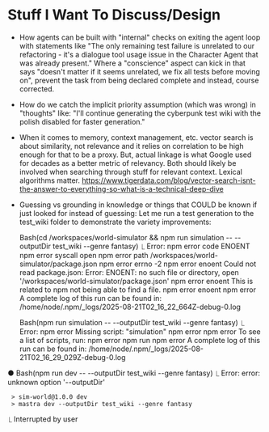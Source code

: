 # Stuff I Want To Discuss/Design
* How agents can be built with "internal" checks on exiting the agent loop with statements like "The only remaining test failure is unrelated to our refactoring - it's a dialogue tool usage issue in the Character Agent that was already present." Where a "conscience" aspect can kick in that says "doesn't matter if it seems unrelated, we fix all tests before moving on", prevent the task from being declared complete and instead, course corrected.
* How do we catch the implicit priority assumption (which was wrong) in "thoughts" like: "I'll continue generating the cyberpunk test wiki with the polish disabled for faster generation."

* When it comes to memory, context management, etc. vector search is about similarity, not relevance and it relies on correlation to be high enough for that to be a proxy. But, actual linkage is what Google used for decades as a better metric of relevancy. Both should likely be involved when searching through stuff for relevant context. Lexical algorithms matter. https://www.tigerdata.com/blog/vector-search-isnt-the-answer-to-everything-so-what-is-a-technical-deep-dive

* Guessing vs grounding in knowledge or things that COULD be known if just looked for instead of guessing:
Let me run a test generation to the test_wiki folder to demonstrate the variety improvements:

  Bash(cd /workspaces/world-simulator && npm run simulation -- --outputDir test_wiki --genre fantasy)
  ⎿  Error: npm error code ENOENT
     npm error syscall open
     npm error path /workspaces/world-simulator/package.json
     npm error errno -2
     npm error enoent Could not read package.json: Error: ENOENT: no such file or directory, open 
     '/workspaces/world-simulator/package.json'
     npm error enoent This is related to npm not being able to find a file.
     npm error enoent
     npm error A complete log of this run can be found in: /home/node/.npm/_logs/2025-08-21T02_16_22_664Z-debug-0.log

  Bash(npm run simulation -- --outputDir test_wiki --genre fantasy)
  ⎿  Error: npm error Missing script: "simulation"
     npm error
     npm error To see a list of scripts, run:
     npm error   npm run
     npm error A complete log of this run can be found in: /home/node/.npm/_logs/2025-08-21T02_16_29_029Z-debug-0.log

● Bash(npm run dev -- --outputDir test_wiki --genre fantasy)
  ⎿  Error: error: unknown option '--outputDir'


     > sim-world@1.0.0 dev
     > mastra dev --outputDir test_wiki --genre fantasy
  ⎿  Interrupted by user